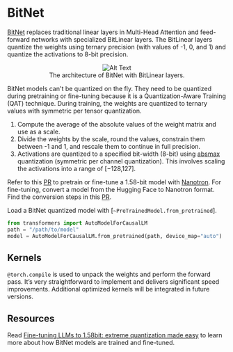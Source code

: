 <!--Copyright 2024 The HuggingFace Team. All rights reserved.

Licensed under the Apache License, Version 2.0 (the "License"); you may not use this file except in compliance with
the License. You may obtain a copy of the License at

http://www.apache.org/licenses/LICENSE-2.0

Unless required by applicable law or agreed to in writing, software distributed under the License is distributed on
an "AS IS" BASIS, WITHOUT WARRANTIES OR CONDITIONS OF ANY KIND, either express or implied. See the License for the
specific language governing permissions and limitations under the License.

⚠️ Note that this file is in Markdown but contain specific syntax for our doc-builder (similar to MDX) that may not be
rendered properly in your Markdown viewer.

-->

# BitNet

[BitNet](https://arxiv.org/abs/2402.17764) replaces traditional linear layers in Multi-Head Attention and feed-forward networks with specialized BitLinear layers. The BitLinear layers quantize the weights using ternary precision (with values of -1, 0, and 1) and quantize the activations to 8-bit precision.

<figure style="text-align: center;">
  <img src="https://huggingface.co/datasets/huggingface/documentation-images/resolve/main/blog/1.58llm_extreme_quantization/bitlinear.png" alt="Alt Text" />
  <figcaption>The architecture of BitNet with BitLinear layers.</figcaption>
</figure>

BitNet models can't be quantized on the fly. They need to be quantized during pretraining or fine-tuning because it is a Quantization-Aware Training (QAT) technique. During training, the weights are quantized to ternary values with symmetric per tensor quantization.

1. Compute the average of the absolute values of the weight matrix and use as a scale.
2. Divide the weights by the scale, round the values, constrain them between -1 and 1, and rescale them to continue in full precision.
3. Activations are quantized to a specified bit-width (8-bit) using [absmax](https://arxiv.org/pdf/2208.07339) quantization (symmetric per channel quantization). This involves scaling the activations into a range of [−128,127].

Refer to this [PR](https://github.com/huggingface/nanotron/pull/180) to pretrain or fine-tune a 1.58-bit model with [Nanotron](https://github.com/huggingface/nanotron). For fine-tuning, convert a model from the Hugging Face to Nanotron format. Find the conversion steps in this [PR](https://github.com/huggingface/nanotron/pull/174).

Load a BitNet quantized model with [`~PreTrainedModel.from_pretrained`].

```py
from transformers import AutoModelForCausalLM
path = "/path/to/model"
model = AutoModelForCausalLM.from_pretrained(path, device_map="auto")
```

## Kernels

`@torch.compile` is used to unpack the weights and perform the forward pass. It’s very straightforward to implement and delivers significant speed improvements. Additional optimized kernels will be integrated in future versions.

## Resources

Read [Fine-tuning LLMs to 1.58bit: extreme quantization made easy](https://huggingface.co/blog/1_58_llm_extreme_quantization) to learn more about how BitNet models are trained and fine-tuned.
